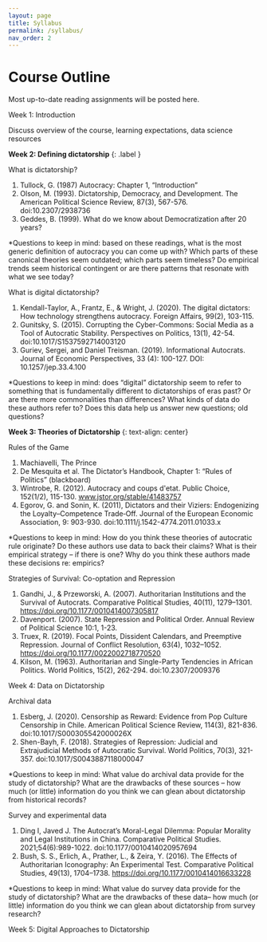 ```yaml
---
layout: page
title: Syllabus
permalink: /syllabus/
nav_order: 2
---
```


# Course Outline

Most up-to-date reading assignments will be posted here.


Week 1: Introduction

Discuss overview of the course, learning expectations, data science resources

**Week 2: Defining dictatorship**
{: .label }

What is dictatorship? 

1.	Tullock, G. (1987) Autocracy: Chapter 1, “Introduction”
2.	Olson, M. (1993). Dictatorship, Democracy, and Development. The American Political Science Review, 87(3), 567-576. doi:10.2307/2938736
3.	Geddes, B. (1999). What do we know about Democratization after 20 years?

*Questions to keep in mind: based on these readings, what is the most generic definition of autocracy you can come up with? Which parts of these canonical theories seem outdated; which parts seem timeless? Do empirical trends seem historical contingent or are there patterns that resonate with what we see today?

What is digital dictatorship?


1.	Kendall-Taylor, A., Frantz, E., & Wright, J. (2020). The digital dictators: How technology strengthens autocracy. Foreign Affairs, 99(2), 103-115.
2.	Gunitsky, S. (2015). Corrupting the Cyber-Commons: Social Media as a Tool of Autocratic Stability. Perspectives on Politics, 13(1), 42-54. doi:10.1017/S1537592714003120
3.	Guriev, Sergei, and Daniel Treisman. (2019). Informational Autocrats. Journal of Economic Perspectives, 33 (4): 100-127. DOI: 10.1257/jep.33.4.100

*Questions to keep in mind: does “digital” dictatorship seem to refer to something that is fundamentally different to dictatorships of eras past? Or are there more commonalities than differences? What kinds of data do these authors refer to? Does this data help us answer new questions; old questions?

**Week 3: Theories of Dictatorship**
{: text-align: center}

Rules of the Game
1.	Machiavelli, The Prince
2.	De Mesquita et al. The Dictator’s Handbook, Chapter 1: “Rules of Politics” (blackboard)
3.	Wintrobe, R. (2012). Autocracy and coups d'etat. Public Choice, 152(1/2), 115-130. www.jstor.org/stable/41483757
4.	Egorov, G. and Sonin, K. (2011), Dictators and their Viziers: Endogenizing the Loyalty–Competence Trade‐Off. Journal of the European Economic Association, 9: 903-930. doi:10.1111/j.1542-4774.2011.01033.x

*Questions to keep in mind: How do you think these theories of autocratic rule originate? Do these authors use data to back their claims? What is their empirical strategy – if there is one? Why do you think these authors made these decisions re: empirics?

Strategies of Survival: Co-optation and Repression
1.	Gandhi, J., & Przeworski, A. (2007). Authoritarian Institutions and the Survival of Autocrats. Comparative Political Studies, 40(11), 1279–1301. https://doi.org/10.1177/0010414007305817
2.	Davenport. (2007). State Repression and Political Order. Annual Review of Political Science 10:1, 1-23.
3.	Truex, R. (2019). Focal Points, Dissident Calendars, and Preemptive Repression. Journal of Conflict Resolution, 63(4), 1032–1052. https://doi.org/10.1177/0022002718770520
4.	Kilson, M. (1963). Authoritarian and Single-Party Tendencies in African Politics. World Politics, 15(2), 262-294. doi:10.2307/2009376

Week 4: Data on Dictatorship

Archival data
1.	Esberg, J. (2020). Censorship as Reward: Evidence from Pop Culture Censorship in Chile. American Political Science Review, 114(3), 821-836. doi:10.1017/S000305542000026X
2.	 Shen-Bayh, F. (2018). Strategies of Repression: Judicial and Extrajudicial Methods of Autocratic Survival. World Politics, 70(3), 321-357. doi:10.1017/S0043887118000047

*Questions to keep in mind: What value do archival data provide for the study of dictatorship? What are the drawbacks of these sources – how much (or little) information do you think we can glean about dictatorship from historical records?

Survey and experimental data
1.	Ding I, Javed J. The Autocrat’s Moral-Legal Dilemma: Popular Morality and Legal Institutions in China. Comparative Political Studies. 2021;54(6):989-1022. doi:10.1177/0010414020957694
2.	Bush, S. S., Erlich, A., Prather, L., & Zeira, Y. (2016). The Effects of Authoritarian Iconography: An Experimental Test. Comparative Political Studies, 49(13), 1704–1738. https://doi.org/10.1177/0010414016633228

*Questions to keep in mind: What value do survey data provide for the study of dictatorship? What are the drawbacks of these data– how much (or little) information do you think we can glean about dictatorship from survey research?

Week 5: Digital Approaches to Dictatorship

